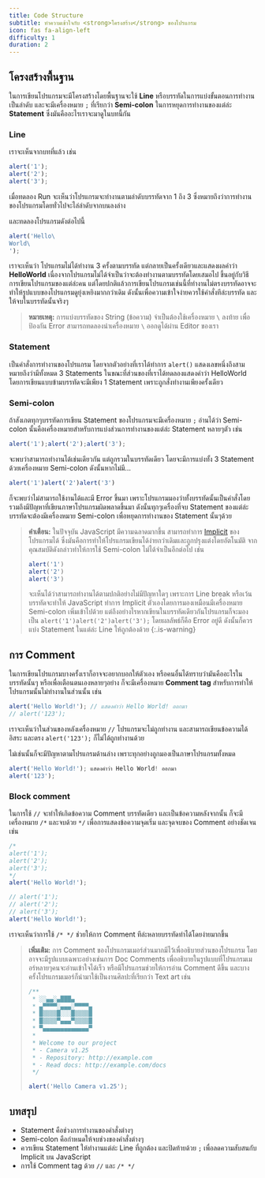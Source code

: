 ```yaml
---
title: Code Structure
subtitle: ทำความเข้าใจกับ <strong>โครงสร้าง</strong> ของโปรแกรม
icon: fas fa-align-left
difficulty: 1
duration: 2
---
```


## โครงสร้างพื้นฐาน

ในการเขียนโปรแกรมจะมีโครงสร้างโดยพื้นฐานจะใช้ **Line** หรือบรรทัดในการแบ่งขั้นตอนการทำงานเป็นลำดับ และจะมีเครื่องหมาย `;` ที่เรียกว่า **Semi-colon** ในการหยุดการทำงานของแต่ล่ะ **Statement** ซึ่งมันคืออะไรเราจะมาดูในบทนี้กัน

### Line

เราจะเห็นจากบทที่แล้ว เช่น

```javascript
alert('1');
alert('2');
alert('3');
```

เมื่อทดลอง Run จะเห็นว่าโปรแกรมจะทำงานตามลำดับบรรทัดจาก 1 ถึง 3 ซึ่งหมายถึงว่าการทำงานของโปรแกรมโดยทั่วไปจะไล่ลำดับจากบนลงล่าง

และทดลองโปรแกรมดังต่อไปนี้

```javascript
alert('Hello\
World\
');
```

เราจะเห็นว่า โปรแกรมไม่ได้ทำงาน 3 ครั้งตามบรรทัด แต่กลายเป็นครั้งเดียวและแสดงผลคำว่า **HelloWorld** เนื่องจากโปรแกรมไม่ได้จำเป็นว่าจะต้องทำงานตามบรรทัดโดยเสมอไป ขึ้นอยู่กับวิธีการเขียนโปรแกรมของแต่ล่ะคน แต่โดยปกติแล้วการเขียนโปรแกรมเช่นนี้ที่ทำงานไม่ตรงบรรทัดอาจจะทำให้รูปแบบของโปรแกรมดูยุ่งเหยิงมากกว่าเดิม ดังนั้นเพื่อความเข้าใจง่ายควรใช้คำสั่งทีล่ะบรรทัด และให้จบในบรรทัดนั้นจริงๆ

> **หมายเหตุ:** การแบ่งบรรทัดของ String (ข้อความ) จำเป็นต้องใช้เครื่องหมาย `\` ลงท้าย เพื่อป้องกัน Error สามารถทดลองนำเครื่องหมาย `\` ออกดูได้ผ่าน Editor ของเรา

### Statement

เป็นคำสั่งการทำงานของโปรแกรม โดยจากตัวอย่างที่เราได้ทำการ `alert()` แสดงเลขหนึ่งถึงสาม หมายถึงว่ามีทั้งหมด 3 Statements ในขณะที่ส่วนของที่เราได้ทดลองแสดงคำว่า HelloWorld โดยการเขียนแบบข้ามบรรทัดจะมีเพียง 1 Statement เพราะถูกสั่งทำงานเพียงครั้งเดียว

### Semi-colon

ถ้าสังเกตทุกๆบรรทัดการเขียน Statement ของโปรแกรมจะมีเครื่องหมาย `;` อ่านได้ว่า Semi-colon นั้นคือเครื่องหมายสำหรับการแบ่งส่วนการทำงานของแต่ล่ะ Statement หลายๆตัว เช่น

```javascript
alert('1');alert('2');alert('3');
```

จะพบว่าสามารถทำงานได้เช่นเดียวกัน แต่ถูกรวมในบรรทัดเดียว โดยจะมีการแบ่งทั้ง 3 Statement ด้วยเครื่องหมาย Semi-colon ดังนั้นหากไม่มี...

```javascript
alert('1')alert('2')alert('3')
```

ก็จะพบว่าไม่สามารถใช้งานได้และมี Error ขึ้นมา เพราะโปรแกรมมองว่าทั้งบรรทัดนั้นเป็นคำสั่งโดยรวมถึงมีปัญหาที่เขียนภาษาโปรแกรมผิดพลาดขึ้นมา ดังนั้นทุกๆเครื่องที่จบ Statement ของแต่ล่ะบรรทัดจะต้องมีเครื่องหมาย Semi-colon เพื่อหยุดการทำงานของ Statement นั้นๆด้วย

> **คำเตือน:** ในปัจจุบัน JavaScript มีความฉลาดมากขึ้น สามารถทำการ [Implicit](https://en.wikipedia.org/wiki/Implicit_parallelism) ของโปรแกรมได้ ซึ่งมันคือการทำให้โปรแกรมเขียนได้ง่ายกว่าเดิมและถูกปรุงแต่งโดยอัตโนมัติ จากคุณสมบัติดังกล่าวทำให้การใช้ Semi-colon ไม่ได้จำเป็นอีกต่อไป เช่น
>
> ```javascript
> alert('1')
> alert('2')
> alert('3')
> ```
>
> จะเห็นได้ว่าสามารถทำงานได้ตามปกติอย่างไม่มีปัญหาใดๆ เพราะการ Line break หรือเว้นบรรทัดจะทำให้ JavaScript ทำการ Implicit ตัวเองโดยการมองเหมือนมีเครื่องหมาย Semi-colon เพิ่มเข้าไปด้วย แต่ถึงอย่างไรหากเขียนในบรรทัดเดียวกันโปรแกรมก็จะมองเป็น `alert('1')alert('2')alert('3');` โดยผลลัพธ์ก็คือ Error อยู่ดี ดังนั้นก็ควรแบ่ง Statement ในแต่ล่ะ Line ให้ถูกต้องด้วย
{:.is-warning}

## การ Comment

ในการเขียนโปรแกรมบางครั้งเราก็อาจจะอยากบอกให้ตัวเอง หรือคนอื่นได้ทราบว่ามันคืออะไรในบรรทัดนั้นๆ หรือเพื่อเตือนตนเองหลายๆอย่าง ก็จะมีเครื่องหมาย **Comment tag** สำหรับการทำให้โปรแกรมนั้นไม่ทำงานในส่วนนั้น เช่น

```javascript
alert('Hello World!'); // แสดงคำว่า Hello World! ออกมา
// alert('123');
```

เราจะเห็นว่าในส่วนของหลังเครื่องหมาย `//` โปรแกรมจะไม่ถูกทำงาน และสามารถเขียนข้อความได้อิสระ และตรง `alert('123');` ก็ไม่ได้ถูกทำงานด้วย

ไม่เช่นนั้นก็จะมีปัญหาตามโปรแกรมด้านล่าง เพราะทุกอย่างถูกมองเป็นภาษาโปรแกรมทั้งหมด

```javascript
alert('Hello World!'); แสดงคำว่า Hello World! ออกมา
alert('123');
```

### Block comment

ในการใช้ `//` จะทำให้เกิดข้อความ Comment บรรทัดเดียว และเป็นข้อความหลังจากนั้น ก็จะมีเครื่องหมาย `/*` และจบด้วย `*/` เพื่อการแสดงข้อความจุดเริ่ม และจุดจบของ Comment อย่างชัดเจน เช่น

```javascript
/*
alert('1');
alert('2');
alert('3');
*/
alert('Hello World!');
```

```javascript
// alert('1');
// alert('2');
// alert('3');
alert('Hello World!');
```

เราจะเห็นว่าการใช้ `/* */` ช่วยให้การ Comment ทีล่ะหลายบรรทัดทำได้โดยง่ายมากขึ้น

> **เพิ่มเติม:** การ Comment ของโปรแกรมเมอร์ส่วนมากมีไว้เพื่ออธิบายส่วนของโปรแกรม โดยอาจจะมีรูปแบบเฉพาะอย่างเช่นการ Doc Comments เพื่ออธิบายในรูปแบบที่โปรแกรมเมอร์หลายๆคนจะอ่านเข้าใจได้เร็ว หรือมีโปรแกรมช่วยให้การอ่าน Comment ดีขึ้น และบางครั้งโปรแกรมเมอร์ก็นำมาใช้เป็นงานศิลปะที่เรียกว่า Text art เช่น
>
> ```javascript
> /**
>  * ░░▄▄░▄███▄
>  * ▄▀▀▀▀░▄▄▄░▀▀▀▀▄
>  * █▒▒▒▒█░░░█▒▒▒▒█
>  * █▒▒▒▒▀▄▄▄▀▒▒▒▒█
>  * ▀▄▄▄▄▄▄▄▄▄▄▄▄▄▀
>  *
>  * Welcome to our project
>  * - Camera v1.25
>  * - Repository: http://example.com
>  * - Read docs: http://example.com/docs
>  */
>
> alert('Hello Camera v1.25');
> ```

## บทสรุป

- Statement คือช่วงการทำงานของคำสั่งต่างๆ
- Semi-colon คือกำหนดให้จบช่วงของคำสั่งต่างๆ
- ควรเขียน Statement ให้ทำงานแต่ล่ะ Line ที่ถูกต้อง และปิดท้ายด้วย `;` เพื่อลดความสับสนกับ Implicit บน JavaScript
- การใช้ Comment tag ด้วย `//` และ `/* */`
